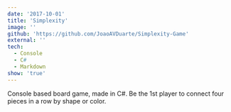 ```yaml
---
date: '2017-10-01'
title: 'Simplexity'
image: ''
github: 'https://github.com/JoaoAVDuarte/Simplexity-Game'
external: ''
tech:
  - Console
  - C#
  - Markdown
show: 'true'
---
```


Console based board game, made in C#. Be the 1st player to connect four pieces in a row by shape or color.
